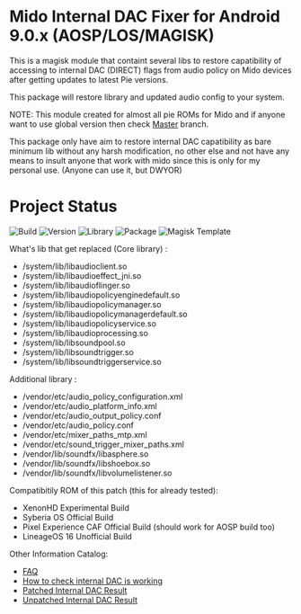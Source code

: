 # Mido Internal DAC Fixer for Android 9.0.x (AOSP/LOS/MAGISK)

This is a magisk module that containt several libs to restore capatibility of accessing to internal DAC (DIRECT) flags from audio policy on Mido devices after getting updates to latest Pie versions.

This package will restore library and updated audio config to your system.

NOTE: This module created for almost all pie ROMs for Mido and if anyone want to use global version then check [Master](https://github.com/Nicklas373/Internal_DAC_Fixer/tree/master) branch.

This package only have aim to restore internal DAC capatibility as bare minimum lib without any harsh modification, no other else and not have any means to insult anyone that work with mido since this is only for my personal use. (Anyone can use it, but DWYOR)

# Project Status
![Build](https://img.shields.io/badge/Build%20Status-Updated-green.svg) ![Version](https://img.shields.io/badge/Latest%20Version-0.8.1-blue.svg) ![Library](https://img.shields.io/badge/Library%20Base-LiquidRemix%2020181220%20-blue.svg)
![Package](https://img.shields.io/badge/Package-Magisk-blue.svg) ![Magisk Template](https://img.shields.io/badge/Magisk%20Template-v19.0-blue.svg) 

What's lib that get replaced (Core library) :
- /system/lib/libaudioclient.so
- /system/lib/libaudioeffect_jni.so
- /system/lib/libaudioflinger.so
- /system/lib/libaudiopolicyenginedefault.so
- /system/lib/libaudiopolicymanager.so
- /system/lib/libaudiopolicymanagerdefault.so
- /system/lib/libaudiopolicyservice.so
- /system/lib/libaudioprocessing.so
- /system/lib/libsoundpool.so
- /system/lib/libsoundtrigger.so
- /system/lib/libsoundtriggerservice.so

Additional library :
- /vendor/etc/audio_policy_configuration.xml
- /vendor/etc/audio_platform_info.xml
- /vendor/etc/audio_output_policy.conf
- /vendor/etc/audio_policy.conf
- /vendor/etc/mixer_paths_mtp.xml
- /vendor/etc/sound_trigger_mixer_paths.xml
- /vendor/lib/soundfx/libasphere.so
- /vendor/lib/soundfx/libshoebox.so
- /vendor/lib/soundfx/libvolumelistener.so

Compatibitily ROM of this patch (this for already tested):
- XenonHD Experimental Build
- Syberia OS Official Build
- Pixel Experience CAF Official Build (should work for AOSP build too)
- LineageOS 16 Unofficial Build

Other Information Catalog:
- [FAQ](https://github.com/Nicklas373/Internal_DAC_Fixer/blob/master/docs/FAQ.md)
- [How to check internal DAC is working](https://github.com/Nicklas373/Internal_DAC_Fixer/blob/master/docs/Neutron.md)
- [Patched Internal DAC Result](https://github.com/Nicklas373/Internal_DAC_Fixer/blob/master/docs/Patched.md)
- [Unpatched Internal DAC Result](https://github.com/Nicklas373/Internal_DAC_Fixer/blob/master/docs/Unpatched.md)
